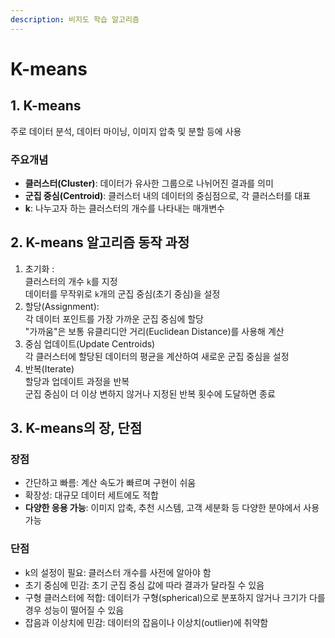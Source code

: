 ```yaml
---
description: 비지도 학습 알고리즘
---
```


# K-means

## 1. K-means

주로 데이터 분석, 데이터 마이닝, 이미지 압축 및 분할 등에 사용

### 주요개념

* **클러스터(Cluster)**: 데이터가 유사한 그룹으로 나뉘어진 결과를 의미
* **군집 중심(Centroid)**: 클러스터 내의 데이터의 중심점으로, 각 클러스터를 대표
* **k**: 나누고자 하는 클러스터의 개수를 나타내는 매개변수



## 2. K-means 알고리즘 동작 과정

1. 초기화 : \
   클러스터의 개수 `k`를 지정\
   데이터를 무작위로 `k`개의 군집 중심(초기 중심)을 설정
2. 할당(Assignment):\
   각 데이터 포인트를 가장 가까운 군집 중심에 할당\
   "가까움"은 보통 유클리디안 거리(Euclidean Distance)를 사용해 계산
3. 중심 업데이트(Update Centroids)\
   각 클러스터에 할당된 데이터의 평균을 계산하여 새로운 군집 중심을 설정
4. 반복(Iterate)\
   할당과 업데이트 과정을 반복\
   군집 중심이 더 이상 변하지 않거나 지정된 반복 횟수에 도달하면 종료



## 3. K-means의 장, 단점

### 장점

* 간단하고 빠름: 계산 속도가 빠르며 구현이 쉬움
* 확장성: 대규모 데이터 세트에도 적합
* **다양한 응용 가능**: 이미지 압축, 추천 시스템, 고객 세분화 등 다양한 분야에서 사용 가능

### 단점

* k의 설정이 필요: 클러스터 개수를 사전에 알아야 함
* 초기 중심에 민감: 초기 군집 중심 값에 따라 결과가 달라질 수 있음
* 구형 클러스터에 적합: 데이터가 구형(spherical)으로 분포하지 않거나 크기가 다를 경우 성능이 떨어질 수 있음
* 잡음과 이상치에 민감: 데이터의 잡음이나 이상치(outlier)에 취약함









